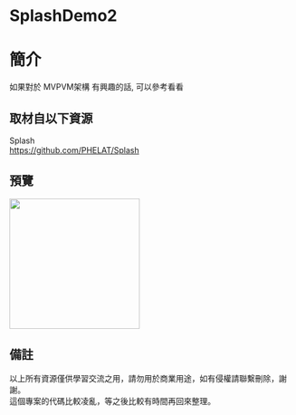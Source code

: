 # SplashDemo2

簡介
==================================
如果對於 MVPVM架構 有興趣的話, 可以參考看看                               

取材自以下資源
--------
Splash                                                                 
https://github.com/PHELAT/Splash    
                                                                                                                  
預覽
--------
<p align="left">
  <img src="https://i.imgur.com/ieWiVzK.png" width="230"/>
</p> 

備註
--------
以上所有資源僅供學習交流之用，請勿用於商業用途，如有侵權請聯繫刪除，謝謝。                                                                                                                 
這個專案的代碼比較凌亂，等之後比較有時間再回來整理。
